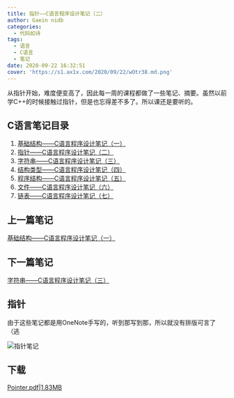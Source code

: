 ```yaml
---
title: 指针——C语言程序设计笔记（二）
author: Gaein nidb
categories:
  - 代码如诗
tags:
  - 语言
  - C语言
  - 笔记
date: 2020-09-22 16:32:51
cover: 'https://s1.ax1x.com/2020/09/22/wOtr38.md.png'
---
```

从指针开始，难度便变高了，因此每一周的课程都做了一些笔记、摘要。虽然以前学C++的时候接触过指针，但是也忘得差不多了。所以课还是要听的。
<!--MORE-->

## C语言笔记目录

1. [基础结构——C语言程序设计笔记（一）](https://blog.gaein.cn/passages/C-Note1-Basics/)
2. [指针——C语言程序设计笔记（二）](https://blog.gaein.cn/passages/C-Note2-Pointer/)
3. [字符串——C语言程序设计笔记（三）](https://blog.gaein.cn/passages/C-Note3-String/)
4. [结构类型——C语言程序设计笔记（四）](https://blog.gaein.cn/passages/C-Note4-Struct/)
5. [程序结构——C语言程序设计笔记（五）](https://blog.gaein.cn/passages/C-Note5-ProgramStructure/)
6. [文件——C语言程序设计笔记（六）](https://blog.gaein.cn/passages/C-Note6-File/)
7. [链表——C语言程序设计笔记（七）](https://blog.gaein.cn/passages/C-Note7-LinkedList/)

## 上一篇笔记

[基础结构——C语言程序设计笔记（一）](https://blog.gaein.cn/passages/C-Note1-Basics/)

## 下一篇笔记

[字符串——C语言程序设计笔记（三）](https://blog.gaein.cn/passages/C-Note3-String/)

## 指针

由于这些笔记都是用OneNote手写的，听到那写到那，所以就没有排版可言了（逃

![指针笔记](https://img.cdn.gaein.cn/website_used/blog/C-Note2-Pointer/01.webp)

## 下载

[Pointer.pdf|1.83MB](https://static.cdn.gaein.cn/files/Notes/C-Notes/Pointer.pdf)